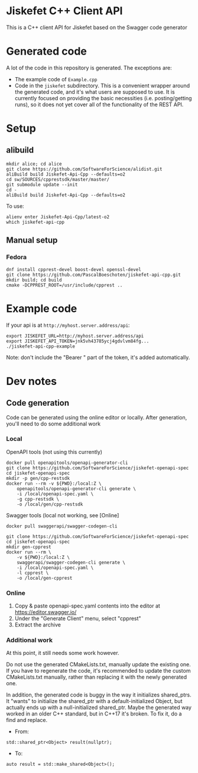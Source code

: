 # Jiskefet C++ Client API
This is a C++ client API for Jiskefet based on the Swagger code generator


# Generated code
A lot of the code in this repository is generated. The exceptions are:
* The example code of `Example.cpp`
* Code in the `jiskefet` subdirectory. 
  This is a convenient wrapper around the generated code, and it's what users are supposed to use.
  It is currently focused on providing the basic necessities (i.e. posting/getting runs), 
  so it does not yet cover all of the functionality of the REST API.


# Setup
## alibuild
```
mkdir alice; cd alice
git clone https://github.com/SoftwareForScience/alidist.git
aliBuild build Jiskefet-Api-Cpp --defaults=o2
cd sw/SOURCES/cpprestsdk/master/master/
git submodule update --init
cd -
aliBuild build Jiskefet-Api-Cpp --defaults=o2
```
To use:
```
alienv enter Jiskefet-Api-Cpp/latest-o2
which jiskefet-api-cpp
```


## Manual setup
### Fedora
```
dnf install cpprest-devel boost-devel openssl-devel 
git clone https://github.com/PascalBoeschoten/jiskefet-api-cpp.git
mkdir build; cd build
cmake -DCPPREST_ROOT=/usr/include/cpprest ..
```

# Example code
If your api is at `http://myhost.server.address/api`:
```
export JISKEFET_URL=http://myhost.server.address/api
export JISKEFET_API_TOKEN=jnk5vh43785ycj4gdvlvm84fg...
./jiskefet-api-cpp-example
```
Note: don't include the "Bearer " part of the token, it's added automatically.

# Dev notes
## Code generation
Code can be generated using the online editor or locally. After generation, you'll need to do some additional work
### Local
OpenAPI tools (not using this currently)
```
docker pull openapitools/openapi-generator-cli
git clone https://github.com/SoftwareForScience/jiskefet-openapi-spec
cd jiskefet-openapi-spec
mkdir -p gen/cpp-restsdk
docker run --rm -v ${PWD}:/local:Z \
    openapitools/openapi-generator-cli generate \
    -i /local/openapi-spec.yaml \
    -g cpp-restsdk \
    -o /local/gen/cpp-restsdk
```
Swagger tools (local not working, see [Online]
```
docker pull swaggerapi/swagger-codegen-cli

git clone https://github.com/SoftwareForScience/jiskefet-openapi-spec
cd jiskefet-openapi-spec
mkdir gen-cpprest
docker run --rm \
    -v ${PWD}:/local:Z \
    swaggerapi/swagger-codegen-cli generate \
    -i /local/openapi-spec.yaml \
    -l cpprest \
    -o /local/gen-cpprest
```
### Online
1. Copy & paste openapi-spec.yaml contents into the editor at https://editor.swagger.io/
2. Under the "Generate Client" menu, select "cpprest"
3. Extract the archive


### Additional work
At this point, it still needs some work however.

Do not use the generated CMakeLists.txt, manually update the existing one.
If you have to regenerate the code, it's recommended to update the custom CMakeLists.txt manually, rather than replacing it with the newly generated one.

In addition, the generated code is buggy in the way it initializes shared_ptrs.
It "wants" to initialize the shared_ptr with a default-initialized Object, but actually ends up with a null-initialized shared_ptr.
Maybe the generated way worked in an older C++ standard, but in C++17 it's broken.
To fix it, do a find and replace.
* From:
```
std::shared_ptr<Object> result(nullptr);
```
* To:
```
auto result = std::make_shared<Object>();
```

